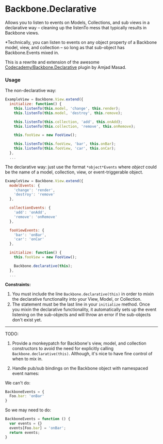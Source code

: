 Backbone.Declarative
===

Allows you to listen to events on Models, Collections, and sub views in a declarative way – cleaning up the
listenTo mess that typically results in Backbone views.

*Technically, you can listen to events on any object property of a Backbone model, view, and collection –
so long as that sub-object has Backbone.Events mixed in.

This is a rewrite and extension of the awesome [Codecademy/Backbone.Declarative](https://github.com/Codecademy/backbone.declarative) plugin by Amjad Masad. 

### Usage

The non-declarative way:

```javascript
ExampleView = Backbone.View.extend({
  initialize: function() {
    this.listenTo(this.model, 'change', this.render);
    this.listenTo(this.model, 'destroy', this.remove);

    this.listenTo(this.collection, 'add', this.onAdd);
    this.listenTo(this.collection, 'remove', this.onRemove);

    this.fooView = new FooView();

    this.listenTo(this.fooView, 'bar', this.onBar);
    this.listenTo(this.fooView, 'car', this.onCar);
  },
  ...
```

The declarative way: just use the format `*object*Events` where *object* 
could be the name of a model, collection, view, or event-triggerable object.

```javascript
ExampleView = Backbone.View.extend({
  modelEvents: {
    'change': 'render',
    'destroy': 'remove'
  },

  collectionEvents: {
    'add': 'onAdd',
    'remove': 'onRemove'
  },

  fooViewEvents: {
    'bar': 'onBar',
    'car': 'onCar'
  },

  initialize: function() {
    this.fooView = new FooView();

    Backbone.declarative(this);
  },
  ...
```

**Constraints:**

1. You must include the line `Backbone.declarative(this)` in order to mixin the declarative
functionality into your View, Model, or Collection. 
2. The statement must be the last line in your `initialize` method. Once you mixin the declarative
functionality, it automatically sets up the event listening on the sub-objects and will
throw an error if the sub-objects don't exist yet.

---

TODO: 

1. Provide a monkeypatch for Backbone's view, model, and collection constructors to avoid the need for 
explicitly calling `Backbone.declarative(this)`. Although, it's nice to have fine control of when to mix in.

2. Handle pub/sub bindings on the Backbone object with namespaced event names:

We can't do:

```javascript
BackboneEvents = {
  Foo.bar: 'onBar'
}
```

So we may need to do:

```javascript
BackboneEvents = function () {
  var events = {}
  events[Foo.bar] = 'onBar';
  return events;
}
```
